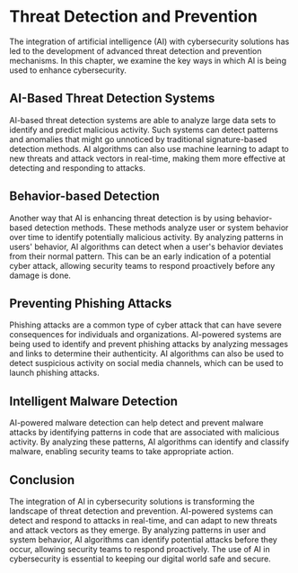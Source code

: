 Threat Detection and Prevention
==============================================================================

The integration of artificial intelligence (AI) with cybersecurity solutions has led to the development of advanced threat detection and prevention mechanisms. In this chapter, we examine the key ways in which AI is being used to enhance cybersecurity.

AI-Based Threat Detection Systems
---------------------------------

AI-based threat detection systems are able to analyze large data sets to identify and predict malicious activity. Such systems can detect patterns and anomalies that might go unnoticed by traditional signature-based detection methods. AI algorithms can also use machine learning to adapt to new threats and attack vectors in real-time, making them more effective at detecting and responding to attacks.

Behavior-based Detection
------------------------

Another way that AI is enhancing threat detection is by using behavior-based detection methods. These methods analyze user or system behavior over time to identify potentially malicious activity. By analyzing patterns in users' behavior, AI algorithms can detect when a user's behavior deviates from their normal pattern. This can be an early indication of a potential cyber attack, allowing security teams to respond proactively before any damage is done.

Preventing Phishing Attacks
---------------------------

Phishing attacks are a common type of cyber attack that can have severe consequences for individuals and organizations. AI-powered systems are being used to identify and prevent phishing attacks by analyzing messages and links to determine their authenticity. AI algorithms can also be used to detect suspicious activity on social media channels, which can be used to launch phishing attacks.

Intelligent Malware Detection
-----------------------------

AI-powered malware detection can help detect and prevent malware attacks by identifying patterns in code that are associated with malicious activity. By analyzing these patterns, AI algorithms can identify and classify malware, enabling security teams to take appropriate action.

Conclusion
----------

The integration of AI in cybersecurity solutions is transforming the landscape of threat detection and prevention. AI-powered systems can detect and respond to attacks in real-time, and can adapt to new threats and attack vectors as they emerge. By analyzing patterns in user and system behavior, AI algorithms can identify potential attacks before they occur, allowing security teams to respond proactively. The use of AI in cybersecurity is essential to keeping our digital world safe and secure.
